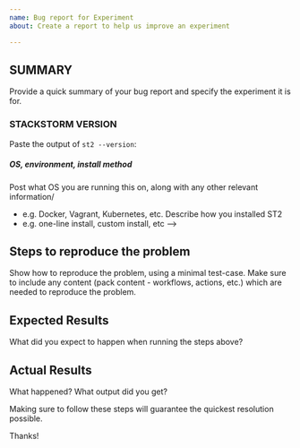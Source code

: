 ```yaml
---
name: Bug report for Experiment
about: Create a report to help us improve an experiment

---
```

<!-- This is ONLY for issues with experiments in the st2sandbox. Do not file issues related to upstream StackStorm. -->

## SUMMARY

Provide a quick summary of your bug report and specify the experiment it is for.

### STACKSTORM VERSION

Paste the output of ``st2 --version``:

##### OS, environment, install method

Post what OS you are running this on, along with any other relevant information/

- e.g. Docker, Vagrant, Kubernetes, etc. Describe how you installed ST2
- e.g. one-line install, custom install, etc -->

## Steps to reproduce the problem

Show how to reproduce the problem, using a minimal test-case. Make sure to include any content
(pack content - workflows, actions, etc.) which are needed to reproduce the problem.

## Expected Results

What did you expect to happen when running the steps above?

## Actual Results

What happened? What output did you get?

Making sure to follow these steps will guarantee the quickest resolution possible.

Thanks!

